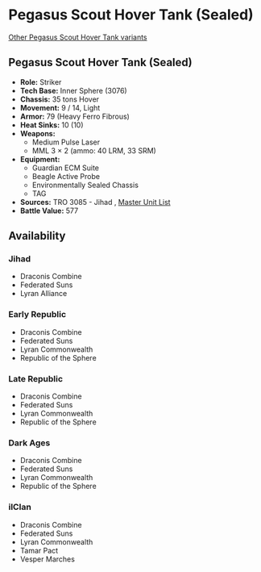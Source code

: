 # Pegasus Scout Hover Tank (Sealed) 

[Other Pegasus Scout Hover Tank variants](../pegasus_scout_hover_tank.md) 

## Pegasus Scout Hover Tank (Sealed) 

- **Role:** Striker 
- **Tech Base:** Inner Sphere (3076) 
- **Chassis:** 35 tons Hover 
- **Movement:** 9 / 14, Light 
- **Armor:** 79 (Heavy Ferro Fibrous) 
- **Heat Sinks:** 10 (10) 
- **Weapons:** 
  - Medium Pulse Laser 
  - MML 3 × 2 (ammo: 40 LRM, 33 SRM) 
- **Equipment:** 
  - Guardian ECM Suite 
  - Beagle Active Probe 
  - Environmentally Sealed Chassis 
  - TAG 
- **Sources:** TRO 3085 - Jihad , [Master Unit List](http://masterunitlist.info/Unit/Details/2459) 
- **Battle Value:** 577 

## Availability 

### Jihad 

- Draconis Combine 
- Federated Suns 
- Lyran Alliance 

### Early Republic 

- Draconis Combine 
- Federated Suns 
- Lyran Commonwealth 
- Republic of the Sphere 

### Late Republic 

- Draconis Combine 
- Federated Suns 
- Lyran Commonwealth 
- Republic of the Sphere 

### Dark Ages 

- Draconis Combine 
- Federated Suns 
- Lyran Commonwealth 
- Republic of the Sphere 

### ilClan 

- Draconis Combine 
- Federated Suns 
- Lyran Commonwealth 
- Tamar Pact 
- Vesper Marches 

